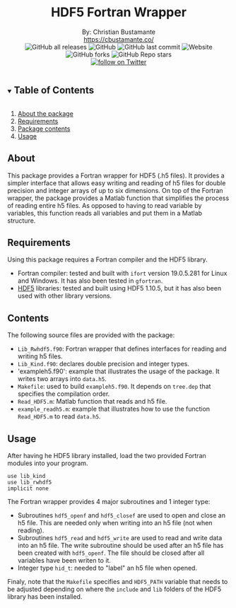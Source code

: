 <!-- TITLE -->
<h1 align="center">HDF5 Fortran Wrapper</h1>
<p align="center">
    By: Christian Bustamante <br>
    <a href="https://cbustamante.co">https://cbustamante.co/</a><br>
    <img alt="GitHub all releases" src="https://img.shields.io/github/downloads/cbusta/hdf5_wrapper/total?color=brightgreen">
    <img alt="GitHub" src="https://img.shields.io/github/license/cbusta/hdf5_wrapper?color=blueviolet">
    <img alt="GitHub last commit" src="https://img.shields.io/github/last-commit/cbusta/hdf5_wrapper?color=orange">
    <img alt="Website" src="https://img.shields.io/website?up_color=blue&up_message=here&url=https%3A%2F%2Fcbustamante.co%2F">
    <br>
    <img alt="GitHub forks" src="https://img.shields.io/github/forks/cbusta/hdf5_wrapper?style=social">
    <img alt="GitHub Repo stars" src="https://img.shields.io/github/stars/cbusta/hdf5_wrapper?style=social">
    <br>
    <a href="https://twitter.com/intent/follow?screen_name=cdbusta"><img src="https://img.shields.io/twitter/follow/cdbusta?style=social&logo=twitter" alt="follow on Twitter"></a>
  </p>
</p>

<!-- TABLE OF CONTENTS -->
<details open="open">
  <summary><h2 style="display: inline-block">Table of Contents</h2></summary>
  <ol>
    <li><a href="#about">About the package</a></li>
    <li><a href="#requirements">Requirements</a></li>
    <li><a href="#contents">Package contents</a></li>
    <li><a href="#usage">Usage</a></li>
  </ol>
</details>

## About
This package provides a Fortran wrapper for HDF5 (.h5 files). 
It provides a simpler interface that allows easy writing and reading of h5 files for double precision and integer arrays of up to six dimensions.
On top of the Fortran wrapper, the package provides a Matlab function that simplifies the process of reading entire h5 files. 
As opposed to having to read variable by variables, this function reads all variables and put them in a Matlab structure.

## Requirements
Using this package requires a Fortran compiler and the HDF5 library.
- Fortran compiler: tested and built with `ifort` version 19.0.5.281 for Linux and Windows. It has also been tested in `gfortran`.
- [HDF5](https://www.hdfgroup.org/solutions/hdf5/) libraries: tested and built using HDF5 1.10.5, but it has also been used with other library versions.

## Contents
The following source files are provided with the package:
- `Lib_Rwhdf5.f90`: Fortran wrapper that defines interfaces for reading and writing h5 files.
- `Lib_Kind.f90`: declares double precision and integer types.
- 'exampleh5.f90': example that illustrates the usage of the package. It writes two arrays into `data.h5`.
- `Makefile`: used to build `exampleh5.f90`. It depends on `tree.dep` that specifies the compilation order.
- `Read_HDF5.m`: Matlab function that reads and h5 file.
- `example_readh5.m`: example that illustrates how to use the function `Read_HDF5.m` to read `data.h5`.


## Usage
After having he HDF5 library installed, load the two provided Fortran modules into your program.
```
use lib_kind
use lib_rwhdf5
implicit none
```
The Fortran wrapper provides 4 major subroutines and 1 integer type: 
- Subroutines `hdf5_openf` and `hdf5_closef` are used to open and close an h5 file. This are needed only when writing into an h5 file (not when reading).
- Subroutines `hdf5_read` and `hdf5_write` are used to read and write data into an h5 file. The write subroutine should be used after an h5 file has been created with `hdf5_openf`. The file should be closed after all variables have been writen to it.
- Integer type `hid_t`: needed to "label" an h5 file when opened.

Finaly, note that the `Makefile` specifies and `HDF5_PATH` variable that needs to be adjusted depending on where the `include` and `lib` folders of the HDF5 library has been installed.
